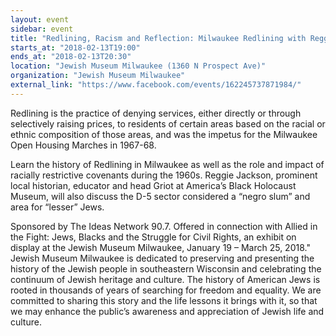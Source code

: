 ```yaml
---
layout: event
sidebar: event
title: "Redlining, Racism and Reflection: Milwaukee Redlining with Reggie Jackson"
starts_at: "2018-02-13T19:00"
ends_at: "2018-02-13T20:30"
location: "Jewish Museum Milwaukee (1360 N Prospect Ave)"
organization: "Jewish Museum Milwaukee"
external_link: "https://www.facebook.com/events/162245737871984/"
---
```


Redlining is the practice of denying services, either directly or through selectively raising prices, to residents of certain areas based on the racial or ethnic composition of those areas, and was the impetus for the Milwaukee Open Housing Marches in 1967-68.

Learn the history of Redlining in Milwaukee as well as the role and impact of racially restrictive covenants during the 1960s. Reggie Jackson, prominent local historian, educator and head Griot at America’s Black Holocaust Museum, will also discuss the D-5 sector considered a “negro slum” and area for “lesser” Jews.

Sponsored by The Ideas Network 90.7. Offered in connection with Allied in the Fight: Jews, Blacks and the Struggle for Civil Rights, an exhibit on display at the Jewish Museum Milwaukee, January 19 – March 25, 2018."	Jewish Museum Milwaukee is dedicated to preserving and presenting the history of the Jewish people in southeastern Wisconsin and celebrating the continuum of Jewish heritage and culture. The history of American Jews is rooted in thousands of years of searching for freedom and equality. We are committed to sharing this story and the life lessons it brings with it, so that we may enhance the public’s awareness and appreciation of Jewish life and culture.
